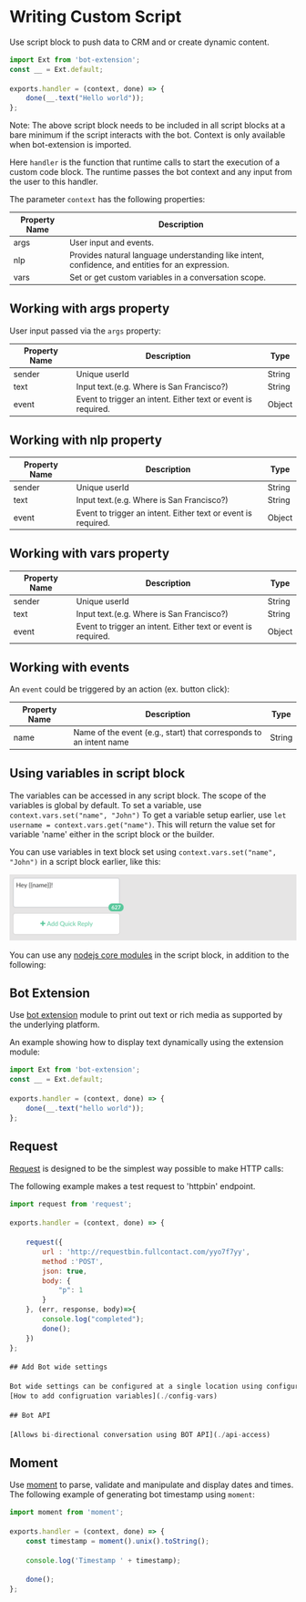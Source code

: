 
# Writing Custom Script

Use script block to push data to CRM and or create dynamic content. 

```javascript
import Ext from 'bot-extension';
const __ = Ext.default;

exports.handler = (context, done) => {
    done(__.text("Hello world"));
};
```

Note: The above script block needs to be included in all script blocks at a bare minimum if the script interacts with the bot. Context is only available when bot-extension is imported. 

Here `handler` is the function that runtime calls to start the execution of a custom code block. The runtime passes the bot context and any input from the user to this handler. 

The parameter `context` has the following properties:

| Property Name | Description |
| -- | -- |
| args | User input and events.
| nlp |  Provides natural language understanding like intent, confidence, and entities for an expression. 
| vars | Set or get custom variables in a conversation scope.


## Working with args property

User input passed via the `args` property:

| Property Name | Description | Type |
| -- | -- | -- |
| sender | Unique userId | String |
| text | Input text.(e.g. Where is San Francisco?) | String |
| event | Event to trigger an intent. Either text or event is required. | Object |

## Working with nlp property

| Property Name | Description | Type |
| -- | -- | -- |
| sender | Unique userId | String |
| text | Input text.(e.g. Where is San Francisco?) | String |
| event | Event to trigger an intent. Either text or event is required. | Object |

## Working with vars property

| Property Name | Description | Type |
| -- | -- | -- |
| sender | Unique userId | String |
| text | Input text.(e.g. Where is San Francisco?) | String |
| event | Event to trigger an intent. Either text or event is required. | Object |

## Working with events

An `event` could be triggered by an action (ex. button click):

| Property Name | Description | Type |
| -- | -- | -- |
| name | Name of the event (e.g., start) that corresponds to an intent name | String |

## Using variables in script block

The variables can be accessed in any script block. The scope of the variables is global by default. 
To set a variable, use  `context.vars.set("name", "John")`
To get a variable setup earlier, use `let username = context.vars.get("name")`. This will return the value set for variable 'name' either in the script block or the builder.

You can use variables in text block set using `context.vars.set("name", "John")` in a script block earlier, like this: 

![](./context-vars.png)




You can use any [nodejs core modules](https://nodejs.org/api/modules.html#modules_core_modules) in the script block, in addition to the following:

## Bot Extension
Use [bot extension](https://github.com/SmartloopAI/bot-extension) module to print out text or rich media as supported by the underlying platform.

An example showing how to display text dynamically using the extension module:

```javascript
import Ext from 'bot-extension';
const __ = Ext.default;

exports.handler = (context, done) => {
    done(__.text("hello world"));
};
```

## Request
[Request](https://github.com/request/request) is designed to be the simplest way possible to make HTTP calls:

The following example makes a test request to 'httpbin' endpoint.

```javascript
import request from 'request';

exports.handler = (context, done) => {
    
    request({
        url : 'http://requestbin.fullcontact.com/yyo7f7yy',
        method :'POST',
        json: true,
        body: {
            "p": 1
        }
    }, (err, response, body)=>{
        console.log("completed");
        done();     
    })
};

## Add Bot wide settings

Bot wide settings can be configured at a single location using configuration variables.
[How to add configruation variables](./config-vars)

## Bot API

[Allows bi-directional conversation using BOT API](./api-access)

```
## Moment

Use [moment](https://momentjs.com/) to parse, validate and manipulate and display dates and times. The following example of generating bot timestamp using `moment`:

```javascript
import moment from 'moment';

exports.handler = (context, done) => {
    const timestamp = moment().unix().toString();
    
    console.log('Timestamp ' + timestamp);
    
    done();
};
```
